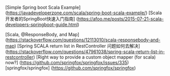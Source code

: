 [Simple Spring boot Scala Example] (https://javadeveloperzone.com/scala/spring-boot-scala-example/)
[Scala开发者的SpringBoot快速入门指南] (https://afoo.me/posts/2015-07-21-scala-developers-springboot-guide.html)



[Scala, @ResponseBody, and Map] (https://stackoverflow.com/questions/12113010/scala-responsebody-and-map)
[Spring SCALA return list in RestController 问题如何去解决] (https://stackoverflow.com/questions/47961038/spring-scala-return-list-in-restcontroller)
[Right way to provide a custom object mapper (for scala) now?] (https://github.com/springfox/springfox/issues/335)
[springfox/springfox] (https://github.com/springfox/springfox)










